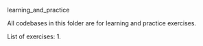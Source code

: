 learning_and_practice

All codebases in this folder are for learning and practice exercises.

List of exercises:
1. 
